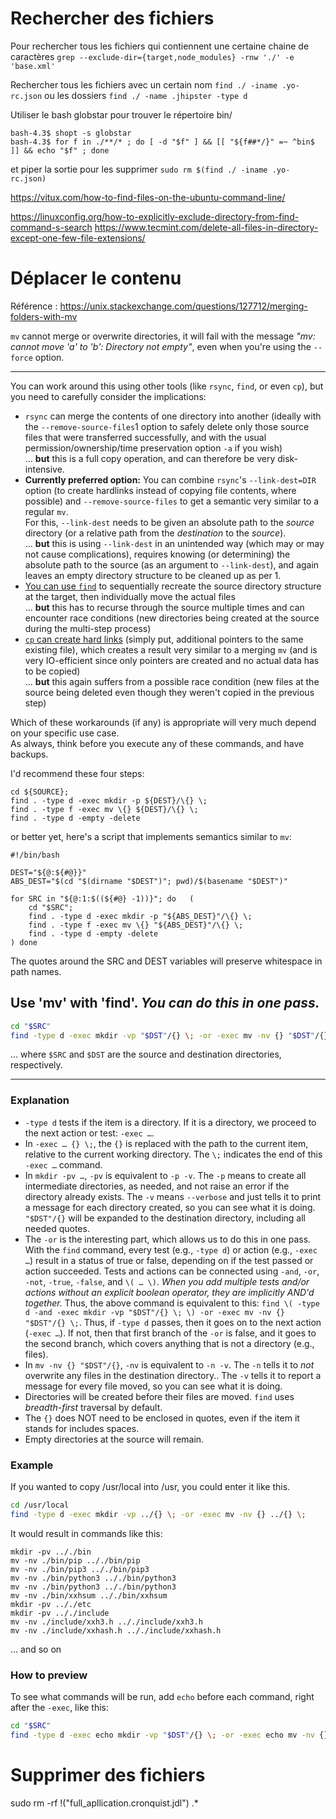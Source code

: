 # Rechercher des fichiers
Pour rechercher tous les fichiers qui contiennent une certaine chaine de caractères
`grep --exclude-dir={target,node_modules} -rnw './' -e 'base.xml'`

Rechercher tous les fichiers avec un certain nom
`find ./ -iname .yo-rc.json`
ou les dossiers 
`find ./ -name .jhipster -type d`

Utiliser le bash globstar pour trouver le répertoire bin/
```
bash-4.3$ shopt -s globstar
bash-4.3$ for f in ./**/* ; do [ -d "$f" ] && [[ "${f##*/}" =~ ^bin$ ]] && echo "$f" ; done
```
et piper la sortie pour les supprimer `sudo rm $(find ./ -iname .yo-rc.json)`


https://vitux.com/how-to-find-files-on-the-ubuntu-command-line/

https://linuxconfig.org/how-to-explicitly-exclude-directory-from-find-command-s-search
https://www.tecmint.com/delete-all-files-in-directory-except-one-few-file-extensions/



# Déplacer le contenu

Référence : https://unix.stackexchange.com/questions/127712/merging-folders-with-mv


`mv` cannot merge or overwrite directories, it will fail with the message _"mv: cannot move 'a' to 'b': Directory not empty"_, even when you're using the `--force` option.

---

You can work around this using other tools (like `rsync`, `find`, or even `cp`), but you need to carefully consider the implications:

-   `rsync` can merge the contents of one directory into another (ideally with the `--remove-source-files`1 option to safely delete only those source files that were transferred successfully, and with the usual permission/ownership/time preservation option `-a` if you wish)  
    … **but** this is a full copy operation, and can therefore be very disk-intensive.
-   **Currently preferred option:** You can combine `rsync`'s `--link-dest=DIR` option (to create hardlinks instead of copying file contents, where possible) and `--remove-source-files` to get a semantic very similar to a regular `mv`.  
    For this, `--link-dest` needs to be given an absolute path to the _source_ directory (or a relative path from the _destination_ to the _source_).  
    … **but** this is using `--link-dest` in an unintended way (which may or may not cause complications), requires knowing (or determining) the absolute path to the source (as an argument to `--link-dest`), and again leaves an empty directory structure to be cleaned up as per 1.
-   [You can use `find`](https://unix.stackexchange.com/a/155633/28235) to sequentially recreate the source directory structure at the target, then individually move the actual files  
    … **but** this has to recurse through the source multiple times and can encounter race conditions (new directories being created at the source during the multi-step process)
-   [`cp` can create hard links](https://unix.stackexchange.com/a/172402/28235) (simply put, additional pointers to the same existing file), which creates a result very similar to a merging `mv` (and is very IO-efficient since only pointers are created and no actual data has to be copied)  
    … **but** this again suffers from a possible race condition (new files at the source being deleted even though they weren't copied in the previous step)

Which of these workarounds (if any) is appropriate will very much depend on your specific use case.  
As always, think before you execute any of these commands, and have backups.


I'd recommend these four steps:

```
cd ${SOURCE}; 
find . -type d -exec mkdir -p ${DEST}/\{} \; 
find . -type f -exec mv \{} ${DEST}/\{} \; 
find . -type d -empty -delete
```

or better yet, here's a script that implements semantics similar to `mv`:

```
#!/bin/bash

DEST="${@:${#@}}"
ABS_DEST="$(cd "$(dirname "$DEST")"; pwd)/$(basename "$DEST")"

for SRC in "${@:1:$((${#@} -1))}"; do   (
    cd "$SRC";
    find . -type d -exec mkdir -p "${ABS_DEST}"/\{} \;
    find . -type f -exec mv \{} "${ABS_DEST}"/\{} \;
    find . -type d -empty -delete
) done
```

The quotes around the SRC and DEST variables will preserve whitespace in path names.

## Use 'mv' with 'find'. _You can do this in one pass._

```bash
cd "$SRC"
find -type d -exec mkdir -vp "$DST"/{} \; -or -exec mv -nv {} "$DST"/{} \;
```

… where `$SRC` and `$DST` are the source and destination directories, respectively.

---

### Explanation

-   `-type d` tests if the item is a directory. If it is a directory, we proceed to the next action or test: `-exec …`.
-   In `-exec … {} \;`, the `{}` is replaced with the path to the current item, relative to the current working directory. The `\;` indicates the end of this `-exec …` command.
-   In `mkdir -pv …`, `-pv` is equivalent to `-p -v`. The `-p` means to create all intermediate directories, as needed, and not raise an error if the directory already exists. The `-v` means `--verbose` and just tells it to print a message for each directory created, so you can see what it is doing. `"$DST"/{}` will be expanded to the destination directory, including all needed quotes.
-   The `-or` is the interesting part, which allows us to do this in one pass. With the `find` command, every test (e.g., `-type d`) or action (e.g., `-exec …`) result in a status of true or false, depending on if the test passed or action succeeded. Tests and actions can be connected using `-and`, `-or`, `-not`, `-true`, `-false`, and `\( … \)`. _When you add multiple tests and/or actions without an explicit boolean operator, they are implicitly AND'd together._ Thus, the above command is equivalent to this: `find \( -type d -and -exec mkdir -vp "$DST"/{} \; \) -or -exec mv -nv {} "$DST"/{} \;`. Thus, if `-type d` passes, then it goes on to the next action (`-exec …`). If not, then that first branch of the `-or` is false, and it goes to the second branch, which covers anything that is not a directory (e.g., files).
-   In `mv -nv {} "$DST"/{}`, `-nv` is equivalent to `-n -v`. The `-n` tells it to _not_ overwrite any files in the destination directory.. The `-v` tells it to report a message for every file moved, so you can see what it is doing.
-   Directories will be created before their files are moved. `find` uses _breadth-first_ traversal by default.
-   The `{}` does NOT need to be enclosed in quotes, even if the item it stands for includes spaces.
-   Empty directories at the source will remain.

### Example

If you wanted to copy /usr/local into /usr, you could enter it like this.

```bash
cd /usr/local
find -type d -exec mkdir -vp ../{} \; -or -exec mv -nv {} ../{} \;
```

It would result in commands like this:

```
mkdir -pv .././bin
mv -nv ./bin/pip .././bin/pip
mv -nv ./bin/pip3 .././bin/pip3
mv -nv ./bin/python3 .././bin/python3
mv -nv ./bin/python3 .././bin/python3
mv -nv ./bin/xxhsum .././bin/xxhsum
mkdir -pv .././etc
mkdir -pv .././include
mv -nv ./include/xxh3.h .././include/xxh3.h
mv -nv ./include/xxhash.h .././include/xxhash.h
```

… and so on

### How to preview

To see what commands will be run, add `echo` before each command, right after the `-exec`, like this:

```bash
cd "$SRC"
find -type d -exec echo mkdir -vp "$DST"/{} \; -or -exec echo mv -nv {} "$DST"/{} \;
```

# Supprimer des fichiers

sudo rm -rf !("full_apllication.cronquist.jdl") .*

